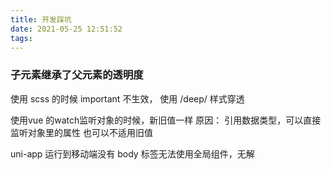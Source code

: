 ```yaml
---
title: 开发踩坑
date: 2021-05-25 12:51:52
tags:
---
```

### 子元素继承了父元素的透明度
<!-- 解决办法 -->
使用 scss 的时候 important 不生效，
使用 /deep/ 样式穿透

使用vue 的watch监听对象的时候，新旧值一样
原因： 引用数据类型，可以直接监听对象里的属性
也可以不适用旧值

uni-app 运行到移动端没有 body 标签无法使用全局组件，无解
